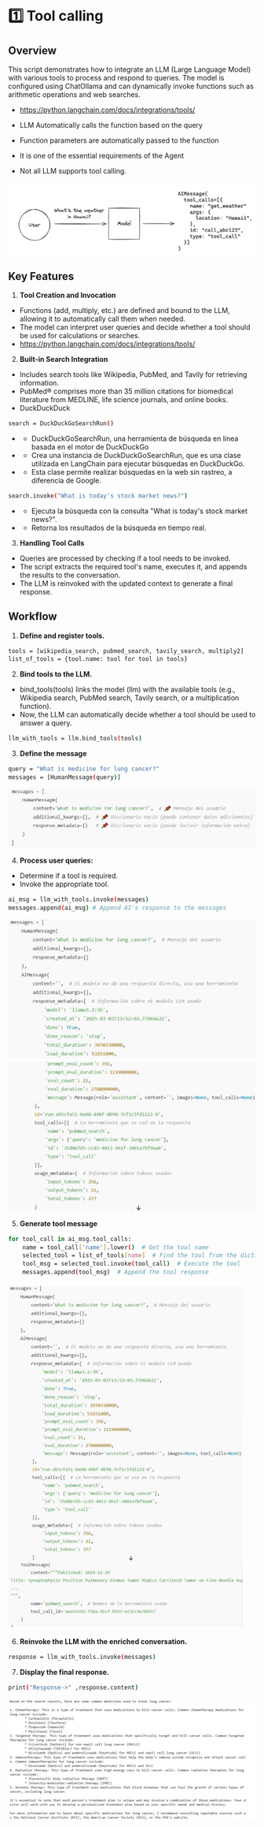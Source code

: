 
# 1️⃣ Tool calling

## Overview

This script demonstrates how to integrate an LLM (Large Language Model) with various tools to process and respond to queries. The model is configured using ChatOllama and can dynamically invoke functions such as arithmetic operations and web searches.
- https://python.langchain.com/docs/integrations/tools/

- LLM Automatically calls the function based on the query
- Function parameters are automatically passed to the function
- It is one of the essential requirements of the Agent
- Not all LLM supports tool calling.

![Alt text](assets/tool_calling.JPG)

## Key Features
1. **Tool Creation and Invocation**
- Functions (add, multiply, etc.) are defined and bound to the LLM, allowing it to automatically call them when needed.
- The model can interpret user queries and decide whether a tool should be used for calculations or searches.
- https://python.langchain.com/docs/integrations/tools/ 


2. **Built-in Search Integration**
- Includes search tools like Wikipedia, PubMed, and Tavily for retrieving information.
- PubMed® comprises more than 35 million citations for biomedical literature from MEDLINE, life science journals, and online books.
- DuckDuckDuck

```bash
search = DuckDuckGoSearchRun()
```
- - DuckDuckGoSearchRun, una herramienta de búsqueda en línea basada en el motor de DuckDuckGo
- - Crea una instancia de DuckDuckGoSearchRun, que es una clase utilizada en LangChain para ejecutar búsquedas en DuckDuckGo.
- - Esta clase permite realizar búsquedas en la web sin rastreo, a diferencia de Google.

```bash
search.invoke("What is today's stock market news?")
```
- - Ejecuta la búsqueda con la consulta "What is today's stock market news?".
- - Retorna los resultados de la búsqueda en tiempo real.

3. **Handling Tool Calls**
- Queries are processed by checking if a tool needs to be invoked.
- The script extracts the required tool's name, executes it, and appends the results to the conversation.
- The LLM is reinvoked with the updated context to generate a final response.

## Workflow
1. **Define and register tools.**
```bash
tools = [wikipedia_search, pubmed_search, tavily_search, multiply2]
list_of_tools = {tool.name: tool for tool in tools}
```
2. **Bind tools to the LLM.**
- bind_tools(tools) links the model (llm) with the available tools (e.g., Wikipedia search, PubMed search, Tavily search, or a multiplication function).
- Now, the LLM can automatically decide whether a tool should be used to answer a query.
```bash
llm_with_tools = llm.bind_tools(tools)
```
3. **Define the message**

```bash 
query = "What is medicine for lung cancer?"
messages = [HumanMessage(query)]
```
![Alt text](assets/messages1.JPG)


4.  **Process user queries:**
- Determine if a tool is required.
- Invoke the appropriate tool.
```bash 
ai_msg = llm_with_tools.invoke(messages)
messages.append(ai_msg) # Append AI's response to the messages
```
![Alt text](assets/messages2.JPG)

5. **Generate tool message**

```bash 
for tool_call in ai_msg.tool_calls:
    name = tool_call['name'].lower()  # Get the tool name
    selected_tool = list_of_tools[name]  # Find the tool from the dictionary
    tool_msg = selected_tool.invoke(tool_call)  # Execute the tool
    messages.append(tool_msg)  # Append the tool response
```

![Alt text](assets/messages3.JPG)

6. **Reinvoke the LLM with the enriched conversation.**

```bash 
response = llm_with_tools.invoke(messages)
```
7. **Display the final response.**

```bash 
print("Response->" ,response.content)
```
![Alt text](assets/response.JPG)










